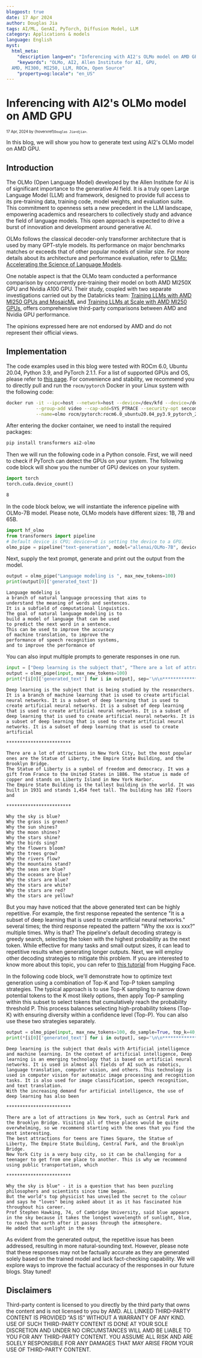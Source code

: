 ```yaml
---
blogpost: true
date: 17 Apr 2024
author: Douglas Jia
tags: AI/ML, GenAI, PyTorch, Diffusion Model, LLM
category: Applications & models
language: English
myst:
  html_meta:
    "description lang=en": "Inferencing with AI2's OLMo model on AMD GPU"
    "keywords": "OLMo, AI2, Allen Institute for AI, GPU,
  AMD, MI300, MI250, LLM, ROCm, Open Source"
    "property=og:locale": "en_US"
---
```


# Inferencing with AI2's OLMo model on AMD GPU

<span style="font-size:0.7em;">17 Apr, 2024 by {hoverxref}`Douglas Jia<djia>`. </span>

In this blog, we will show you how to generate text using AI2's OLMo model on AMD GPU.

## Introduction

The OLMo (Open Language Model) developed by the Allen Institute for AI is of significant importance to the generative AI field. It is a truly open Large Language Model (LLM) and framework, designed to provide full access to its pre-training data, training code, model weights, and evaluation suite. This commitment to openness sets a new precedent in the LLM landscape, empowering academics and researchers to collectively study and advance the field of language models. This open approach is expected to drive a burst of innovation and development around generative AI.

OLMo follows the classical decoder-only transformer architecture that is used by many GPT-style models. Its performance on major benchmarks matches or exceeds that of other popular models of similar size. For more details about its architecture and performance evaluation, refer to [OLMo: Accelerating the Science of Language Models](https://arxiv.org/abs/2402.00838).

One notable aspect is that the OLMo team conducted a performance comparison by concurrently pre-training their model on both AMD MI250X GPU and Nvidia A100 GPU. Their study, coupled with two separate investigations carried out by the Databricks team: [Training LLMs with AMD MI250 GPUs and MosaicML](https://www.databricks.com/blog/amd-mi250) and [Training LLMs at Scale with AMD MI250 GPUs](https://www.databricks.com/blog/training-llms-scale-amd-mi250-gpus), offers comprehensive third-party comparisons between AMD and Nvidia GPU performance.

The opinions expressed here are not endorsed by AMD and do not represent their official views.

## Implementation

The code examples used in this blog were tested with ROCm 6.0, Ubuntu 20.04, Python 3.9, and PyTorch 2.1.1. For a list of supported GPUs and OS, please refer to [this page](https://rocm.docs.amd.com/projects/install-on-linux/en/latest/reference/system-requirements.html). For convenience and stability, we recommend you to directly pull and run the `rocm/pytorch` Docker in your Linux system with the following code:

```sh
docker run -it --ipc=host --network=host --device=/dev/kfd --device=/dev/dri \
           --group-add video --cap-add=SYS_PTRACE --security-opt seccomp=unconfined \
           --name=olmo rocm/pytorch:rocm6.0_ubuntu20.04_py3.9_pytorch_2.1.1 /bin/bash
```

After entering the docker container, we need to install the required packages:

```sh
pip install transformers ai2-olmo
```

Then we will run the following code in a Python console. First, we will need to check if PyTorch can detect the GPUs on your system. The following code block will show you the number of GPU devices on your system.

```python
import torch
torch.cuda.device_count()
```

```sh
8
```

In the code block below, we will instantiate the inference pipeline with OLMo-7B model. Please note, OLMo models have different sizes: 1B, 7B and 65B.

```python
import hf_olmo
from transformers import pipeline
# Default device is CPU; device>=0 is setting the device to a GPU.
olmo_pipe = pipeline("text-generation", model="allenai/OLMo-7B", device=0)
```

Next, supply the text prompt, generate and print out the output from the model.

```python
output = olmo_pipe("Language modeling is ", max_new_tokens=100)
print(output[0]['generated_text'])
```

```text
Language modeling is 
a branch of natural language processing that aims to 
understand the meaning of words and sentences. 
It is a subfield of computational linguistics. 
The goal of natural language modeling is to 
build a model of language that can be used 
to predict the next word in a sentence. 
This can be used to improve the accuracy 
of machine translation, to improve the 
performance of speech recognition systems, 
and to improve the performance of 
```

You can also input multiple prompts to generate responses in one run.

```python
input = ["Deep learning is the subject that", "There are a lot of attractions in New York", "Why the sky is blue"]
output = olmo_pipe(input, max_new_tokens=100)
print(*[i[0]['generated_text'] for i in output], sep='\n\n************************\n\n')
```

```text
Deep learning is the subject that is being studied by the researchers. It is a branch of machine learning that is used to create artificial neural networks. It is a subset of deep learning that is used to create artificial neural networks. It is a subset of deep learning that is used to create artificial neural networks. It is a subset of deep learning that is used to create artificial neural networks. It is a subset of deep learning that is used to create artificial neural networks. It is a subset of deep learning that is used to create artificial

************************

There are a lot of attractions in New York City, but the most popular ones are the Statue of Liberty, the Empire State Building, and the Brooklyn Bridge.
The Statue of Liberty is a symbol of freedom and democracy. It was a gift from France to the United States in 1886. The statue is made of copper and stands on Liberty Island in New York Harbor.
The Empire State Building is the tallest building in the world. It was built in 1931 and stands 1,454 feet tall. The building has 102 floors and

************************

Why the sky is blue?
Why the grass is green?
Why the sun shines?
Why the moon shines?
Why the stars shine?
Why the birds sing?
Why the flowers bloom?
Why the trees grow?
Why the rivers flow?
Why the mountains stand?
Why the seas are blue?
Why the oceans are blue?
Why the stars are blue?
Why the stars are white?
Why the stars are red?
Why the stars are yellow?
```

But you may have noticed that the above generated text can be highly repetitive. For example, the first response repeated the sentence "It is a subset of deep learning that is used to create artificial neural networks." several times; the third response repeated the pattern "Why the xxx is xxx?" multiple times. Why is that? The pipeline's default decoding strategy is greedy search, selecting the token with the highest probability as the next token. While effective for many tasks and small output sizes, it can lead to repetitive results when generating longer outputs. Next, we will employ other decoding strategies to mitigate this problem. If you are interested to know more about this topic, you can refer to [this tutorial](https://huggingface.co/docs/transformers/en/generation_strategies) from Hugging Face.

In the following code block, we'll demonstrate how to optimize text generation using a combination of Top-K and Top-P token sampling strategies. The typical approach is to use Top-K sampling to narrow down potential tokens to the K most likely options, then apply Top-P sampling within this subset to select tokens that cumulatively reach the probability threshold P. This process balances selecting high-probability tokens (Top-K) with ensuring diversity within a confidence level (Top-P). You can also use these two strategies separately.

```python
output = olmo_pipe(input, max_new_tokens=100, do_sample=True, top_k=40, top_p=0.95)
print(*[i[0]['generated_text'] for i in output], sep='\n\n************************\n\n')
```

```text
Deep learning is the subject that deals with Artificial intelligence and machine learning. In the context of artificial intelligence, Deep learning is an emerging technology that is based on artificial neural networks. It is used in almost all fields of AI such as robotics, language translation, computer vision, and others. This technology is used in computer vision for automatic image processing and recognition tasks. It is also used for image classification, speech recognition, and text translation.
With the increasing demand for artificial intelligence, the use of deep learning has also been

************************

There are a lot of attractions in New York, such as Central Park and the Brooklyn Bridge. Visiting all of these places would be quite overwhelming, so we recommend starting with the ones that you find the most interesting.
The best attractions for teens are Times Square, the Statue of Liberty, The Empire State Building, Central Park, and the Brooklyn Bridge.
New York City is a very busy city, so it can be challenging for a teenager to get from one place to another. This is why we recommend using public transportation, which

************************

Why the sky is blue" - it is a question that has been puzzling philosophers and scientists since time began.
But the world's top physicist has unveiled the secret to the colour and says he "loves" being asked about it as it has fascinated him throughout his career.
Prof Stephen Hawking, 74, of Cambridge University, said blue appears in the sky because it takes the longest wavelength of sunlight, blue, to reach the earth after it passes through the atmosphere.
He added that sunlight in the sky
```

As evident from the generated output, the repetitive issue has been addressed, resulting in more natural-sounding text. However, please note that these responses may not be factually accurate as they are generated solely based on the trained model and lack fact-checking capability. We will explore ways to improve the factual accuracy of the responses in our future blogs. Stay tuned!

## Disclaimers

Third-party content is licensed to you directly by the third party that owns the content and is not licensed to you by AMD. ALL LINKED THIRD-PARTY CONTENT IS PROVIDED “AS IS” WITHOUT A WARRANTY OF ANY KIND. USE OF SUCH THIRD-PARTY CONTENT IS DONE AT YOUR SOLE DISCRETION AND UNDER NO CIRCUMSTANCES WILL AMD BE LIABLE TO YOU FOR ANY THIRD-PARTY CONTENT. YOU ASSUME ALL RISK AND ARE SOLELY RESPONSIBLE FOR ANY DAMAGES THAT MAY ARISE FROM YOUR USE OF THIRD-PARTY CONTENT.
